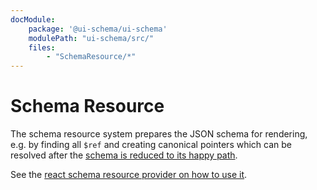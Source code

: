 ```yaml
---
docModule:
    package: '@ui-schema/ui-schema'
    modulePath: "ui-schema/src/"
    files:
        - "SchemaResource/*"
---
```


# Schema Resource

The schema resource system prepares the JSON schema for rendering, e.g. by finding all `$ref` and creating canonical pointers which can be resolved after the [schema is reduced to its happy path](/docs/widgets-composition#happy-path).

See the [react schema resource provider on how to use it](/docs/react/schemaresourceprovider).
